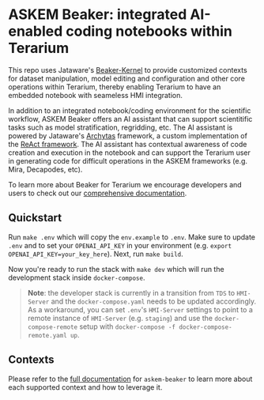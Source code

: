 # ASKEM Beaker: integrated AI-enabled coding notebooks within Terarium

This repo uses Jataware's [Beaker-Kernel](https://github.com/jataware/beaker-kernel) to provide customized contexts for dataset manipulation, model editing and configuration and other core operations within Terarium, thereby enabling Terarium to have an embedded notebook with seameless HMI integration.

In addition to an integrated notebook/coding environment for the scientific workflow, ASKEM Beaker offers an AI assistant that can support scientitific tasks such as model stratification, regridding, etc. The AI assistant is powered by Jataware's [Archytas](https://github.com/jataware/archytas) framework, a custom implementation of the [ReAct framework](https://react-lm.github.io/). The AI assistant has contextual awareness of code creation and execution in the notebook and can support the Terarium user in generating code for difficult operations in the ASKEM frameworks (e.g. Mira, Decapodes, etc).

To learn more about Beaker for Terarium we encourage developers and users to check out our [comprehensive documentation](https://darpa-askem.github.io/askem-beaker/).

## Quickstart

Run `make .env` which will copy the `env.example` to `.env`. Make sure to update `.env` and to set your `OPENAI_API_KEY` in your environment (e.g. `export OPENAI_API_KEY=your_key_here`). Next, run `make build`.

Now you're ready to run the stack with `make dev` which will run the development stack inside `docker-compose`.

> **Note**: the developer stack is currently in a transition from `TDS` to `HMI-Server` and the `docker-compose.yaml` needs to be updated accordingly. As a workaround, you can set `.env`'s `HMI-Server` settings to point to a remote instance of `HMI-Server` (e.g. `staging`) and use the `docker-compose-remote` setup with `docker-compose -f docker-compose-remote.yaml up`.

## Contexts

Please refer to the [full documentation](https://darpa-askem.github.io/askem-beaker/) for `askem-beaker` to learn more about each supported context and how to leverage it.

